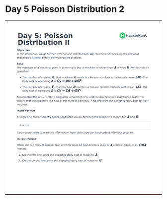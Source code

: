 # Day 5 Poisson Distribution 2
![](https://github.com/govindrathore27/10-Days-of-Stats/blob/main/Day%205/Day%205%20Poisson%20Distribution%202/Day5%202.PNG)
